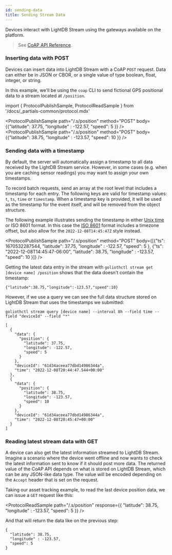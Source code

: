 ```yaml
---
id: sending-data
title: Sending Stream Data
---
```


Devices interact with LightDB Stream using the gateways available on the platform.

> See [CoAP API Reference](/reference/protocols/coap/lightdb-stream).

### Inserting data with POST

Devices can insert data into LightDB Stream with a CoAP `POST` request. Data can
either be in JSON or CBOR, or a single value of type boolean, float, integer, or
string.

In this example, we'll be using the `coap` CLI to send fictional GPS positional
data to a stream located at `/position`.

import { ProtocolPublishSample, ProtocolReadSample } from '/docs/_partials-common/protocol.mdx'

<ProtocolPublishSample path="/.s/position" method="POST" body={{"latitude": 37.75, "longitude" : -122.57, "speed": 5 }} />
<ProtocolPublishSample path="/.s/position" method="POST" body={{"latitude": 38.75, "longitude" : -123.57, "speed": 10 }} />


### Sending data with a timestamp

By default, the server will automatically assign a timestamp to all data
received by the LightDB Stream service. However, in some cases (e.g. when you
are caching sensor readings) you may want to assign your own timestamps.

To record batch requests, send an array at the root level that includes a
timestamp for each entry. The following keys are valid for timestamp values:
`t`, `ts`, `time` or `timestamp`. When a timestamp key is provided, it will be
used as the timestamp for the event itself, and will be removed from the object
structure.

The following example illustrates sending the timestamp in either [Unix
time](https://en.wikipedia.org/wiki/Unix_time) or ISO 8601 format. In this case
the [ISO 8601](https://en.wikipedia.org/wiki/ISO_8601) format includes a
timezone offset, but also allow for the `2022-12-08T14:45:47Z` style instead.

<ProtocolPublishSample path="/.s/position" method="POST" body={[{"ts": 1670532287544, "latitude": 37.75, "longitude" : -122.57, "speed": 5 }, {"ts": "2022-12-08T14:45:47-06:00", "latitude": 38.75, "longitude" : -123.57, "speed": 10 }]} />

Getting the latest data entry in the stream with `goliothctl stream get [device
name] /position` shows that the data doesn't contain the timestamp:

```
{"latitude":38.75,"longitude":-123.57,"speed":10}
```

However, if we use a query we can see the full data structure stored on LightDB
Stream that uses the timestamps we submitted:

```
goliothctl stream query [device name] --interval 8h --field time --field "deviceId" --field "*"
```

```
[
  {
    "data": {
      "position": {
        "latitude": 37.75,
        "longitude": -122.57,
        "speed": 5
      }
    },
    "deviceId": "61d34aceea77dbd14986344a",
    "time": "2022-12-08T20:44:47.544+00:00"
  },
  {
    "data": {
      "position": {
        "latitude": 38.75,
        "longitude": -123.57,
        "speed": 10
      }
    },
    "deviceId": "61d34aceea77dbd14986344a",
    "time": "2022-12-08T20:45:47+00:00"
  }
]
```

### Reading latest stream data with GET

A device can also get the latest information streamed to LightDB Stream. Imagine
a scenario where the device went offline and now wants to check the latest
information sent to know if it should post more data. The returned value of the
CoAP API depends on what is stored on LightDB Stream, which can be any JSON-like
data type. The value will be encoded depending on the `Accept` header that is
set on the request.

Taking our asset tracking example, to read the last device position data, we can
issue a `GET` request like this:

<ProtocolReadSample path="/.s/position" response={{ "latitude": 38.75, "longitude" : -123.57, "speed": 5 }} />

And that will return the data like on the previous step:

```
{
  "latitude": 38.75,
  "longitude" : -123.57,
  "speed": 5
}
```
